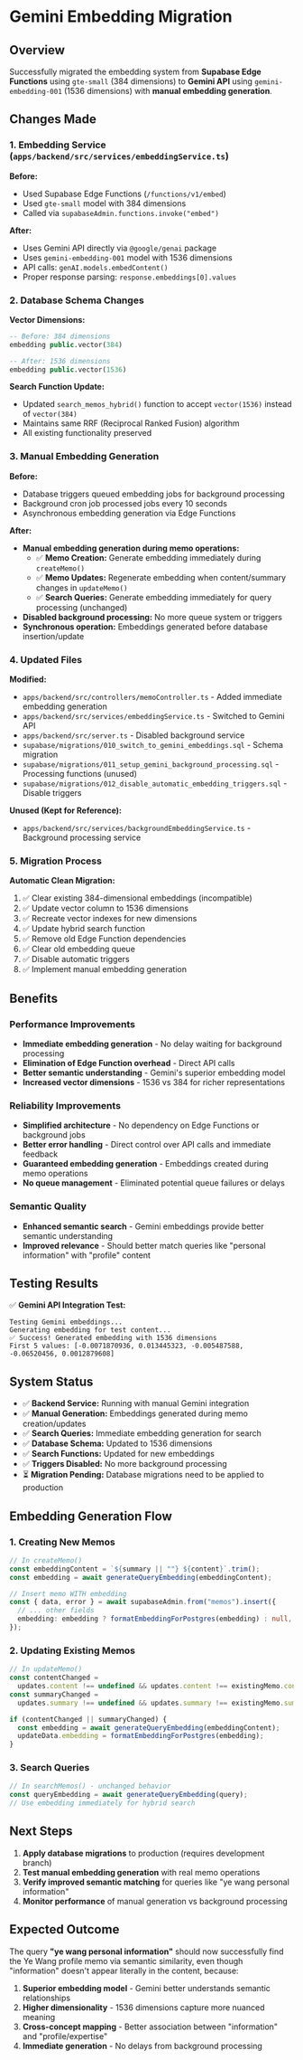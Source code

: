 # Gemini Embedding Migration

## Overview

Successfully migrated the embedding system from **Supabase Edge Functions** using `gte-small` (384 dimensions) to **Gemini API** using `gemini-embedding-001` (1536 dimensions) with **manual embedding generation**.

## Changes Made

### 1. Embedding Service (`apps/backend/src/services/embeddingService.ts`)

**Before:**

- Used Supabase Edge Functions (`/functions/v1/embed`)
- Used `gte-small` model with 384 dimensions
- Called via `supabaseAdmin.functions.invoke("embed")`

**After:**

- Uses Gemini API directly via `@google/genai` package
- Uses `gemini-embedding-001` model with 1536 dimensions
- API calls: `genAI.models.embedContent()`
- Proper response parsing: `response.embeddings[0].values`

### 2. Database Schema Changes

**Vector Dimensions:**

```sql
-- Before: 384 dimensions
embedding public.vector(384)

-- After: 1536 dimensions
embedding public.vector(1536)
```

**Search Function Update:**

- Updated `search_memos_hybrid()` function to accept `vector(1536)` instead of `vector(384)`
- Maintains same RRF (Reciprocal Ranked Fusion) algorithm
- All existing functionality preserved

### 3. Manual Embedding Generation

**Before:**

- Database triggers queued embedding jobs for background processing
- Background cron job processed jobs every 10 seconds
- Asynchronous embedding generation via Edge Functions

**After:**

- **Manual embedding generation during memo operations:**
  - ✅ **Memo Creation:** Generate embedding immediately during `createMemo()`
  - ✅ **Memo Updates:** Regenerate embedding when content/summary changes in `updateMemo()`
  - ✅ **Search Queries:** Generate embedding immediately for query processing (unchanged)
- **Disabled background processing:** No more queue system or triggers
- **Synchronous operation:** Embeddings generated before database insertion/update

### 4. Updated Files

**Modified:**

- `apps/backend/src/controllers/memoController.ts` - Added immediate embedding generation
- `apps/backend/src/services/embeddingService.ts` - Switched to Gemini API
- `apps/backend/src/server.ts` - Disabled background service
- `supabase/migrations/010_switch_to_gemini_embeddings.sql` - Schema migration
- `supabase/migrations/011_setup_gemini_background_processing.sql` - Processing functions (unused)
- `supabase/migrations/012_disable_automatic_embedding_triggers.sql` - Disable triggers

**Unused (Kept for Reference):**

- `apps/backend/src/services/backgroundEmbeddingService.ts` - Background processing service

### 5. Migration Process

**Automatic Clean Migration:**

1. ✅ Clear existing 384-dimensional embeddings (incompatible)
2. ✅ Update vector column to 1536 dimensions
3. ✅ Recreate vector indexes for new dimensions
4. ✅ Update hybrid search function
5. ✅ Remove old Edge Function dependencies
6. ✅ Clear old embedding queue
7. ✅ Disable automatic triggers
8. ✅ Implement manual embedding generation

## Benefits

### Performance Improvements

- **Immediate embedding generation** - No delay waiting for background processing
- **Elimination of Edge Function overhead** - Direct API calls
- **Better semantic understanding** - Gemini's superior embedding model
- **Increased vector dimensions** - 1536 vs 384 for richer representations

### Reliability Improvements

- **Simplified architecture** - No dependency on Edge Functions or background jobs
- **Better error handling** - Direct control over API calls and immediate feedback
- **Guaranteed embedding generation** - Embeddings created during memo operations
- **No queue management** - Eliminated potential queue failures or delays

### Semantic Quality

- **Enhanced semantic search** - Gemini embeddings provide better semantic understanding
- **Improved relevance** - Should better match queries like "personal information" with "profile" content

## Testing Results

✅ **Gemini API Integration Test:**

```
Testing Gemini embeddings...
Generating embedding for test content...
✅ Success! Generated embedding with 1536 dimensions
First 5 values: [-0.0071870936, 0.013445323, -0.005487588, -0.06520456, 0.0012879608]
```

## System Status

- ✅ **Backend Service:** Running with manual Gemini integration
- ✅ **Manual Generation:** Embeddings generated during memo creation/updates
- ✅ **Search Queries:** Immediate embedding generation for search
- ✅ **Database Schema:** Updated to 1536 dimensions
- ✅ **Search Functions:** Updated for new embeddings
- ✅ **Triggers Disabled:** No more background processing
- ⏳ **Migration Pending:** Database migrations need to be applied to production

## Embedding Generation Flow

### 1. Creating New Memos

```typescript
// In createMemo()
const embeddingContent = `${summary || ""} ${content}`.trim();
const embedding = await generateQueryEmbedding(embeddingContent);

// Insert memo WITH embedding
const { data, error } = await supabaseAdmin.from("memos").insert({
  // ... other fields
  embedding: embedding ? formatEmbeddingForPostgres(embedding) : null,
});
```

### 2. Updating Existing Memos

```typescript
// In updateMemo()
const contentChanged =
  updates.content !== undefined && updates.content !== existingMemo.content;
const summaryChanged =
  updates.summary !== undefined && updates.summary !== existingMemo.summary;

if (contentChanged || summaryChanged) {
  const embedding = await generateQueryEmbedding(embeddingContent);
  updateData.embedding = formatEmbeddingForPostgres(embedding);
}
```

### 3. Search Queries

```typescript
// In searchMemos() - unchanged behavior
const queryEmbedding = await generateQueryEmbedding(query);
// Use embedding immediately for hybrid search
```

## Next Steps

1. **Apply database migrations** to production (requires development branch)
2. **Test manual embedding generation** with real memo operations
3. **Verify improved semantic matching** for queries like "ye wang personal information"
4. **Monitor performance** of manual generation vs background processing

## Expected Outcome

The query **"ye wang personal information"** should now successfully find the Ye Wang profile memo via semantic similarity, even though "information" doesn't appear literally in the content, because:

1. **Superior embedding model** - Gemini better understands semantic relationships
2. **Higher dimensionality** - 1536 dimensions capture more nuanced meaning
3. **Cross-concept mapping** - Better association between "information" and "profile/expertise"
4. **Immediate generation** - No delays from background processing
